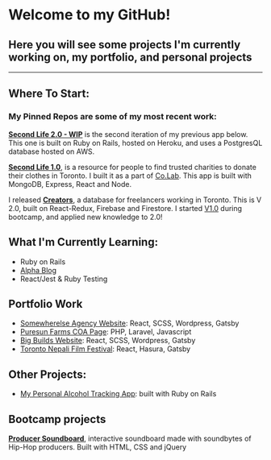 # Welcome to my GitHub!

## Here you will see some projects I'm currently working on, my portfolio, and personal projects

---

## Where To Start:

### My **Pinned** Repos are some of my most recent work:

[**Second Life 2.0 - WIP**](https://github.com/whoisasey/secondlife) is the second iteration of my previous app below. This one is built on Ruby on Rails, hosted on Heroku, and uses a PostgresQL database hosted on AWS.

[**Second Life 1.0**](https://github.com/whoisasey/locaid_mvc), is a resource for people to find trusted charities to donate their clothes in Toronto. I built it as a part of [Co.Lab](https://www.joincolab.io/).
This app is built with MongoDB, Express, React and Node.

I released [**Creators**](https://github.com/whoisasey/creators), a database for freelancers working in Toronto. This is V 2.0, built on React-Redux, Firebase and Firestore. I started [V1.0](https://github.com/whoisasey/freelance-me) during bootcamp, and applied new knowledge to 2.0!

## What I'm Currently Learning:

- Ruby on Rails
- [Alpha Blog](https://github.com/whoisasey/bug-free-octo-fortnight)
- React/Jest & Ruby Testing

## Portfolio Work

- [Somewherelse Agency Website](https://somewherelse.com/): React, SCSS, Wordpress, Gatsby
- [Puresun Farms COA Page](https://puresunfarms.com/coa): PHP, Laravel, Javascript
- [Big Builds Website](https://bigbuilds.ca/): React, SCSS, Wordpress, Gatsby
- [Toronto Nepali Film Festival](https://tnff.ca/): React, Hasura, Gatsby

## Other Projects:

- [My Personal Alcohol Tracking App](https://github.com/whoisasey/tracker): built with Ruby on Rails

## Bootcamp projects

[**Producer Soundboard**](https://github.com/whoisasey/soundboard), interactive soundboard made with soundbytes of Hip-Hop producers. Built with HTML, CSS and jQuery
